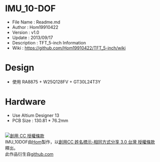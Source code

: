 ﻿IMU_10-DOF
========
* File Name   : Readme.md
* Author      : Hom19910422
* Version     : v1.0
* Update      : 2013/09/17
* Description : TFT_5-inch Information
* Wiki        : https://github.com/Hom19910422/TFT_5-inch/wiki

Design
========
* 使用 RA8875 + W25Q128FV + GT30L24T3Y

Hardware
========
* Use Altium Designer 13
* PCB Size : 130.81 * 76.2mm
  
  
<br>  
<a rel="license" href="http://creativecommons.org/licenses/by-sa/3.0/tw/deed.zh_TW"><img alt="創用 CC 授權條款" style="border-width:0" src="http://i.creativecommons.org/l/by-sa/3.0/tw/88x31.png" /></a><br /><span xmlns:dct="http://purl.org/dc/terms/" property="dct:title">IMU_10DOF</span>由<a xmlns:cc="http://creativecommons.org/ns#" href="https://plus.google.com/u/0/112822505513154783828/posts" property="cc:attributionName" rel="cc:attributionURL">Hom</a>製作，以<a rel="license" href="http://creativecommons.org/licenses/by-sa/3.0/tw/deed.zh_TW">創用CC 姓名標示-相同方式分享 3.0 台灣 授權條款</a>釋出。<br />此作品衍生自<a xmlns:dct="http://purl.org/dc/terms/" href="https://github.com/Hom19910422" rel="dct:source">github.com</a>